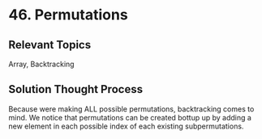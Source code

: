 # 46. Permutations
## Relevant Topics
Array, Backtracking

## Solution Thought Process
Because were making ALL possible permutations, backtracking comes to mind. We notice that permutations can be created bottup up by adding a new element in each possible index of each existing subpermutations.